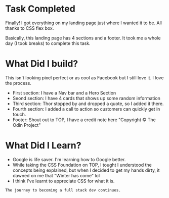 # Task Completed

Finally! I got everything on my landing page just where I wanted it to be.
All thanks to CSS flex box.

Basically, this landing page has 4 sections and a footer. It took me a whole day (I took breaks) to complete this task.

# What Did I build?
This isn't looking pixel perfect or as cool as Facebook but I still love it. I love the process.


- First section: I have a Nav bar and a Hero Section
- Seond section: I have 4 cards that shows up some random information
- Third section: Thor stopped by and dropped a quote, so I added it there.
- Fourth section: I added a call to action so customers can quickly get in touch.
- Footer: Shout out to TOP, I have a credit note here "Copyright © The Odin Project"



# What Did I Learn?

- Google is life saver. I'm learning how to Google better. 
- While taking the CSS Foundation on TOP, I tought I understood the concepts being explained, but when I decided to get my hands dirty, it dawned on me that "Winter has come" lol
- I think I've learnt to appreciate CSS for what it is.  

`The journey to becoming a full stack dev continues.`
